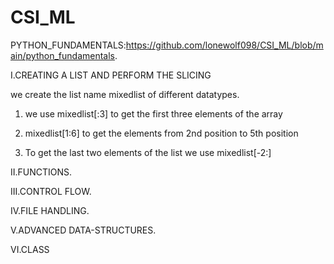 # CSI_ML

  PYTHON_FUNDAMENTALS:https://github.com/lonewolf098/CSI_ML/blob/main/python_fundamentals.

  I.CREATING A LIST AND PERFORM THE SLICING
  
  we create the list name mixedlist of different datatypes.
  
  1. we use mixedlist[:3] to get the first three elements of the array

  2. mixedlist[1:6] to get the elements from 2nd position to 5th position

  3. To get the last two elements of the list we use mixedlist[-2:]


  II.FUNCTIONS.



  III.CONTROL FLOW.



  IV.FILE HANDLING.


  V.ADVANCED DATA-STRUCTURES.


  VI.CLASS
